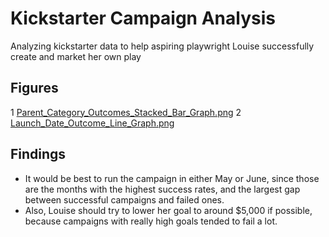 # Kickstarter Campaign Analysis
Analyzing kickstarter data to help aspiring playwright Louise successfully create and market her own play

## Figures
1 [Parent_Category_Outcomes_Stacked_Bar_Graph.png](https://github.com/HannaKim4673/kickstarter-analysis/blob/main/Parent_Category_Outcomes_Stacked_Bar_Graph.png)
2 [Launch_Date_Outcome_Line_Graph.png](https://github.com/HannaKim4673/kickstarter-analysis/blob/main/Launch_Date_Outcome_Line_Graph.png)

## Findings
* It would be best to run the campaign in either May or June, since those are the months with the highest success rates, and the largest gap between successful campaigns and failed ones. 
* Also, Louise should try to lower her goal to around $5,000 if possible, because campaigns with really high goals tended to fail a lot.  
